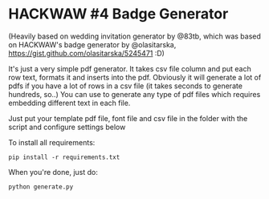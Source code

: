 # HACKWAW #4 Badge Generator

(Heavily based on wedding invitation generator by @83tb, which was based on HACKWAW's badge generator by @olasitarska, https://gist.github.com/olasitarska/5245471 :D)

It's just a very simple pdf generator. It takes csv file column and put each row text, formats it and inserts into the pdf.
Obviously it will generate a lot of pdfs if you have a lot of rows in a csv file (it takes seconds to generate hundreds, so..)
You can use to generate any type of pdf files which requires embedding different text in each file.

Just put your template pdf file, font file and csv file in the folder with the script and configure settings below

To install all requirements:

    pip install -r requirements.txt

When you're done, just do:

    python generate.py
